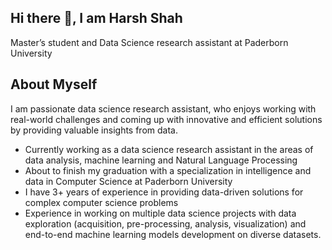 ## Hi there 👋,  I am Harsh Shah

<!--
**hjshah142/hjshah142** is a ✨ _special_ ✨ repository because its `README.md` (this file) appears on your GitHub profile.

Here are some ideas to get you started:

- 🔭 I’m currently working on ...
- 🌱 I’m currently learning ...
- 👯 I’m looking to collaborate on ...
- 🤔 I’m looking for help with ...
- 💬 Ask me about ...
- 📫 How to reach me: ...
- 😄 Pronouns: ...
- ⚡ Fun fact: ...
-->


Master’s student and Data Science research assistant at Paderborn University

## About Myself
I am passionate data science research assistant, who enjoys working with real-world challenges and coming up with innovative and efficient solutions by providing valuable insights from data.

- Currently working as a data science research assistant in the areas of data analysis, machine learning  and Natural Language Processing
-  About to finish my graduation with a specialization in intelligence and data in Computer Science at Paderborn University 
-  I have 3+ years of experience in providing data-driven solutions for complex computer science problems
-  Experience in working on multiple data science projects with data exploration (acquisition, pre-processing, analysis, visualization) and end-to-end machine learning models development on diverse datasets. 
